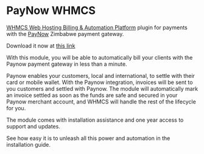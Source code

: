 # PayNow WHMCS
[WHMCS Web Hosting Billing & Automation Platform](https://www.whmcs.com/) plugin for payments with the [PayNow](https://paynow.co.zw) Zimbabwe payment gateway.

Download it now at [this link](http://sam.co.zw/downloads/paynow-whmcs-module/)

With this module, you will be able to automatically bill your clients with the Paynow payment gateway in less than a minute.

Paynow enables your customers, local and international, to settle with their card or mobile wallet. With the Paynow integration, invoices will be sent to you customers and settled with Paynow. The module will automatically mark an invoice settled as soon as the funds are safe and secured in your Paynow merchant account, and WHMCS will handle the rest of the lifecycle for you.

The module comes with installation assistance and one year access to support and updates.

See how easy it is to unleash all this power and automation in the installation guide.
